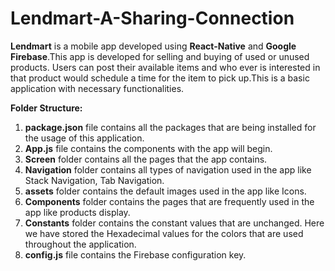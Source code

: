 # Lendmart-A-Sharing-Connection
 **Lendmart** is a mobile app developed using **React-Native** and **Google Firebase**.This app is developed for selling and buying of used or unused products. Users can post their available items and who ever is interested in that product would schedule a time for the item to pick up.This is a basic application with necessary functionalities.

 **Folder Structure:**
 1. **package.json**  file contains all the packages that are being installed for the usage of this application.
 2. **App.js** file contains the components with the app will begin.
 3. **Screen** folder contains all the pages that the app contains.
 4. **Navigation** folder contains all types of navigation used in the app like Stack Navigation, Tab Navigation.
 5. **assets** folder contains the default images used in the app like Icons.
 6. **Components** folder contains the pages that are frequently used in the app like products display.
 7. **Constants** folder contains the constant values that are unchanged. Here we have stored the Hexadecimal values for the colors that are used throughout the application.
 8. **config.js** file contains the Firebase configuration key.

